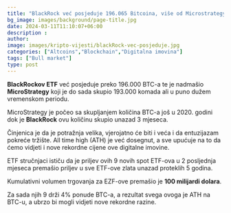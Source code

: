 ```yaml
---
title: "BlackRock već posjeduje 196.065 Bitcoina, više od Microstrategy"
bg_image: images/background/page-title.jpg
date: 2024-03-11T11:10:07+06:00
description :
author: 
image: images/kripto-vijesti/blackRock-vec-posjeduje.jpg
categories: ["Altcoins","Blockchain","Digitalna imovina"]
tags: ["Bull market"]
type: post
---
```

**BlackRockov ETF** već posjeduje preko 196.000 BTC-a te je nadmašio **MicroStrategy** koji je do sada skupio 193.000 komada ali u puno dužem vremenskom periodu.

MicroStrategy je počeo sa skupljanjem količina BTC-a još u 2020. godini dok je **BlackRock** ovu količinu skupio unazad 3 mjeseca.

Činjenica je da je potražnja velika, vjerojatno će biti i veća i da entuzijazam pokreće tržište. All time high (ATH) je već dosegnut, a sve upućuje na to da ćemo vidjeti i nove rekordne cijene ove digitalne imovine.

ETF stručnjaci ističu da je priljev ovih 9 novih spot ETF-ova u 2 posljednja mjeseca premašio priljev u sve ETF-ove zlata unazad proteklih 5 godina.

Kumulativni volumen trgovanja za EZF-ove premašio je **100 milijardi dolara**.

Za sada njih 9 drži 4% ponude BTC-a, a rezultat svega ovoga je ATH na BTC-u, a ubrzo bi mogli vidjeti nove rekordne razine.








